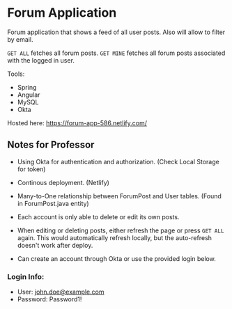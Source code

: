 # Forum Application

Forum application that shows a feed of all user posts. Also will allow to filter by email.

`GET ALL` fetches all forum posts.
`GET MINE` fetches all forum posts associated with the logged in user.

Tools:
- Spring
- Angular
- MySQL
- Okta

Hosted here: https://forum-app-586.netlify.com/


## Notes for Professor

- Using Okta for authentication and authorization. (Check Local Storage for token)
- Continous deployment. (Netlify)
- Many-to-One relationship between ForumPost and User tables. (Found in ForumPost.java entity)

- Each account is only able to delete or edit its own posts.
- When editing or deleting posts, either refresh the page or press `GET ALL` again. This would automatically refresh locally, but the auto-refresh doesn't work after deploy.
- Can create an account through Okta or use the provided login below.


### Login Info:

- User: john.doe@example.com
- Password: Password1!
